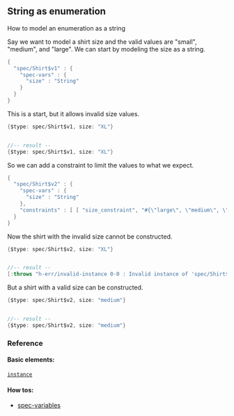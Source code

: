 <!---
  This markdown file was generated. Do not edit.
  -->

## String as enumeration

How to model an enumeration as a string

Say we want to model a shirt size and the valid values are "small", "medium", and "large". We can start by modeling the size as a string.

```java
{
  "spec/Shirt$v1" : {
    "spec-vars" : {
      "size" : "String"
    }
  }
}
```

This is a start, but it allows invalid size values.

```java
{$type: spec/Shirt$v1, size: "XL"}


//-- result --
{$type: spec/Shirt$v1, size: "XL"}
```

So we can add a constraint to limit the values to what we expect.

```java
{
  "spec/Shirt$v2" : {
    "spec-vars" : {
      "size" : "String"
    },
    "constraints" : [ [ "size_constraint", "#{\"large\", \"medium\", \"small\"}.contains?(size)" ] ]
  }
}
```

Now the shirt with the invalid size cannot be constructed.

```java
{$type: spec/Shirt$v2, size: "XL"}


//-- result --
[:throws "h-err/invalid-instance 0-0 : Invalid instance of 'spec/Shirt$v2', violates constraints size_constraint"]
```

But a shirt with a valid size can be constructed.

```java
{$type: spec/Shirt$v2, size: "medium"}


//-- result --
{$type: spec/Shirt$v2, size: "medium"}
```

### Reference

#### Basic elements:

[`instance`](../jadeite-basic-syntax-reference.md#instance)

#### How tos:

* [spec-variables](../how-to/spec-variables.md)


